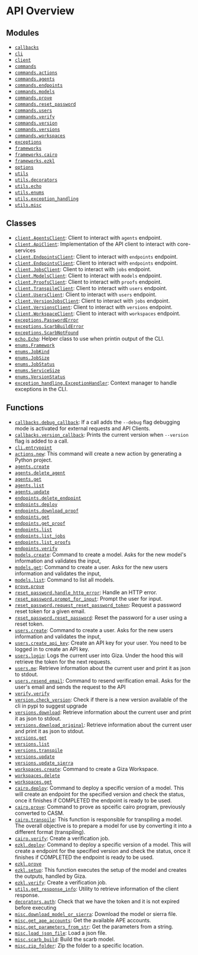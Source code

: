 <!-- markdownlint-disable -->

# API Overview

## Modules

- [`callbacks`](./callbacks.md#module-callbacks)
- [`cli`](./cli.md#module-cli)
- [`client`](./client.md#module-client)
- [`commands`](./commands.md#module-commands)
- [`commands.actions`](./commands.actions.md#module-commandsactions)
- [`commands.agents`](./commands.agents.md#module-commandsagents)
- [`commands.endpoints`](./commands.endpoints.md#module-commandsendpoints)
- [`commands.models`](./commands.models.md#module-commandsmodels)
- [`commands.prove`](./commands.prove.md#module-commandsprove)
- [`commands.reset_password`](./commands.reset_password.md#module-commandsreset_password)
- [`commands.users`](./commands.users.md#module-commandsusers)
- [`commands.verify`](./commands.verify.md#module-commandsverify)
- [`commands.version`](./commands.version.md#module-commandsversion)
- [`commands.versions`](./commands.versions.md#module-commandsversions)
- [`commands.workspaces`](./commands.workspaces.md#module-commandsworkspaces)
- [`exceptions`](./exceptions.md#module-exceptions)
- [`frameworks`](./frameworks.md#module-frameworks)
- [`frameworks.cairo`](./frameworks.cairo.md#module-frameworkscairo)
- [`frameworks.ezkl`](./frameworks.ezkl.md#module-frameworksezkl)
- [`options`](./options.md#module-options)
- [`utils`](./utils.md#module-utils)
- [`utils.decorators`](./utils.decorators.md#module-utilsdecorators)
- [`utils.echo`](./utils.echo.md#module-utilsecho)
- [`utils.enums`](./utils.enums.md#module-utilsenums)
- [`utils.exception_handling`](./utils.exception_handling.md#module-utilsexception_handling)
- [`utils.misc`](./utils.misc.md#module-utilsmisc)

## Classes

- [`client.AgentsClient`](./client.md#class-agentsclient): Client to interact with `agents` endpoint.
- [`client.ApiClient`](./client.md#class-apiclient): Implementation of the API client to interact with core-services
- [`client.EndpointsClient`](./client.md#class-endpointsclient): Client to interact with `endpoints` endpoint.
- [`client.EndpointsClient`](./client.md#class-endpointsclient): Client to interact with `endpoints` endpoint.
- [`client.JobsClient`](./client.md#class-jobsclient): Client to interact with `jobs` endpoint.
- [`client.ModelsClient`](./client.md#class-modelsclient): Client to interact with `models` endpoint.
- [`client.ProofsClient`](./client.md#class-proofsclient): Client to interact with `proofs` endpoint.
- [`client.TranspileClient`](./client.md#class-transpileclient): Client to interact with `users` endpoint.
- [`client.UsersClient`](./client.md#class-usersclient): Client to interact with `users` endpoint.
- [`client.VersionJobsClient`](./client.md#class-versionjobsclient): Client to interact with `jobs` endpoint.
- [`client.VersionsClient`](./client.md#class-versionsclient): Client to interact with `versions` endpoint.
- [`client.WorkspaceClient`](./client.md#class-workspaceclient): Client to interact with `workspaces` endpoint.
- [`exceptions.PasswordError`](./exceptions.md#class-passworderror)
- [`exceptions.ScarbBuildError`](./exceptions.md#class-scarbbuilderror)
- [`exceptions.ScarbNotFound`](./exceptions.md#class-scarbnotfound)
- [`echo.Echo`](./utils.echo.md#class-echo): Helper class to use when printin output of the CLI.
- [`enums.Framework`](./utils.enums.md#class-framework)
- [`enums.JobKind`](./utils.enums.md#class-jobkind)
- [`enums.JobSize`](./utils.enums.md#class-jobsize)
- [`enums.JobStatus`](./utils.enums.md#class-jobstatus)
- [`enums.ServiceSize`](./utils.enums.md#class-servicesize)
- [`enums.VersionStatus`](./utils.enums.md#class-versionstatus)
- [`exception_handling.ExceptionHandler`](./utils.exception_handling.md#class-exceptionhandler): Context manager to handle exceptions in the CLI.

## Functions

- [`callbacks.debug_callback`](./callbacks.md#function-debug_callback): If a call adds the `--debug` flag debugging mode is activated for external requests and API Clients.
- [`callbacks.version_callback`](./callbacks.md#function-version_callback): Prints the current version when `--version` flag is added to a call.
- [`cli.entrypoint`](./cli.md#function-entrypoint)
- [`actions.new`](./commands.actions.md#function-new): This command will create a new action by generating a Python project.
- [`agents.create`](./commands.agents.md#function-create)
- [`agents.delete_agent`](./commands.agents.md#function-delete_agent)
- [`agents.get`](./commands.agents.md#function-get)
- [`agents.list`](./commands.agents.md#function-list)
- [`agents.update`](./commands.agents.md#function-update)
- [`endpoints.delete_endpoint`](./commands.endpoints.md#function-delete_endpoint)
- [`endpoints.deploy`](./commands.endpoints.md#function-deploy)
- [`endpoints.download_proof`](./commands.endpoints.md#function-download_proof)
- [`endpoints.get`](./commands.endpoints.md#function-get)
- [`endpoints.get_proof`](./commands.endpoints.md#function-get_proof)
- [`endpoints.list`](./commands.endpoints.md#function-list)
- [`endpoints.list_jobs`](./commands.endpoints.md#function-list_jobs)
- [`endpoints.list_proofs`](./commands.endpoints.md#function-list_proofs)
- [`endpoints.verify`](./commands.endpoints.md#function-verify)
- [`models.create`](./commands.models.md#function-create): Command to create a model. Asks for the new model's information and validates the input,
- [`models.get`](./commands.models.md#function-get): Command to create a user. Asks for the new users information and validates the input,
- [`models.list`](./commands.models.md#function-list): Command to list all models.
- [`prove.prove`](./commands.prove.md#function-prove)
- [`reset_password.handle_http_error`](./commands.reset_password.md#function-handle_http_error): Handle an HTTP error.
- [`reset_password.prompt_for_input`](./commands.reset_password.md#function-prompt_for_input): Prompt the user for input.
- [`reset_password.request_reset_password_token`](./commands.reset_password.md#function-request_reset_password_token): Request a password reset token for a given email.
- [`reset_password.reset_password`](./commands.reset_password.md#function-reset_password): Reset the password for a user using a reset token.
- [`users.create`](./commands.users.md#function-create): Command to create a user. Asks for the new users information and validates the input,
- [`users.create_api_key`](./commands.users.md#function-create_api_key): Create an API key for your user. You need to be logged in to create an API key.
- [`users.login`](./commands.users.md#function-login): Logs the current user into Giza. Under the hood this will retrieve the token for the next requests.
- [`users.me`](./commands.users.md#function-me): Retrieve information about the current user and print it as json to stdout.
- [`users.resend_email`](./commands.users.md#function-resend_email): Command to resend verification email. Asks for the user's email and sends the request to the API
- [`verify.verify`](./commands.verify.md#function-verify)
- [`version.check_version`](./commands.version.md#function-check_version): Check if there is a new version available of the cli in pypi to suggest upgrade
- [`versions.download`](./commands.versions.md#function-download): Retrieve information about the current user and print it as json to stdout.
- [`versions.download_original`](./commands.versions.md#function-download_original): Retrieve information about the current user and print it as json to stdout.
- [`versions.get`](./commands.versions.md#function-get)
- [`versions.list`](./commands.versions.md#function-list)
- [`versions.transpile`](./commands.versions.md#function-transpile)
- [`versions.update`](./commands.versions.md#function-update)
- [`versions.update_sierra`](./commands.versions.md#function-update_sierra)
- [`workspaces.create`](./commands.workspaces.md#function-create): Command to create a Giza Workspace.
- [`workspaces.delete`](./commands.workspaces.md#function-delete)
- [`workspaces.get`](./commands.workspaces.md#function-get)
- [`cairo.deploy`](./frameworks.cairo.md#function-deploy): Command to deploy a specific version of a model. This will create an endpoint for the specified version and check the status, once it finishes if COMPLETED the endpoint is ready to be used.
- [`cairo.prove`](./frameworks.cairo.md#function-prove): Command to prove as spceific cairo program, previously converted to CASM.
- [`cairo.transpile`](./frameworks.cairo.md#function-transpile): This function is responsible for transpiling a model. The overall objective is to prepare a model for use by converting it into a different format (transpiling).
- [`cairo.verify`](./frameworks.cairo.md#function-verify): Create a verification job.
- [`ezkl.deploy`](./frameworks.ezkl.md#function-deploy): Command to deploy a specific version of a model. This will create a endpoint for the specified version and check the status, once it finishes if COMPLETED the endpoint is ready to be used.
- [`ezkl.prove`](./frameworks.ezkl.md#function-prove)
- [`ezkl.setup`](./frameworks.ezkl.md#function-setup): This function executes the setup of the model and creates the outputs, handled by Giza.
- [`ezkl.verify`](./frameworks.ezkl.md#function-verify): Create a verification job.
- [`utils.get_response_info`](./utils.md#function-get_response_info): Utility to retrieve information of the client response.
- [`decorators.auth`](./utils.decorators.md#function-auth): Check that we have the token and it is not expired before executing
- [`misc.download_model_or_sierra`](./utils.misc.md#function-download_model_or_sierra): Download the model or sierra file.
- [`misc.get_ape_accounts`](./utils.misc.md#function-get_ape_accounts): Get the available APE accounts.
- [`misc.get_parameters_from_str`](./utils.misc.md#function-get_parameters_from_str): Get the parameters from a string.
- [`misc.load_json_file`](./utils.misc.md#function-load_json_file): Load a json file.
- [`misc.scarb_build`](./utils.misc.md#function-scarb_build): Build the scarb model.
- [`misc.zip_folder`](./utils.misc.md#function-zip_folder): Zip the folder to a specific location.
